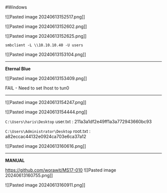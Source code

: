 #Windows 

![[Pasted image 20240613152517.png]]

![[Pasted image 20240613152602.png]]

![[Pasted image 20240613152625.png]]

`smbclient -L \\10.10.10.40 -U users`

![[Pasted image 20240613153104.png]]

***
**Eternal Blue**

![[Pasted image 20240613153409.png]]

FAIL - Need to set lhost to tun0
***

![[Pasted image 20240613154247.png]]

![[Pasted image 20240613154444.png]]

`C:\Users\haris\Desktop`
user.txt : 211a3a1df2e49ff1a3a772943660bc93

`C:\Users\Administrator\Desktop`
root.txt : a82eccac44132e0924ca703e6ca37a12

![[Pasted image 20240613160616.png]]

***

**MANUAL**

https://github.com/worawit/MS17-010
![[Pasted image 20240613160755.png]]


![[Pasted image 20240613160911.png]]

